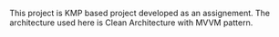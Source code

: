 This project is KMP based project developed as an assignement.
The architecture used here is Clean Architecture with MVVM pattern.
